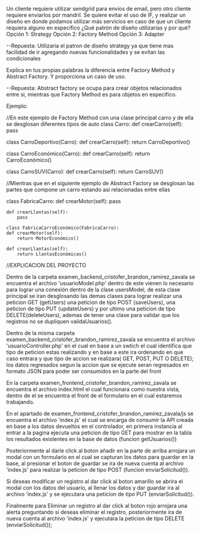Un cliente requiere utilizar sendgrid para envíos de email, pero otro cliente
requiere enviarlos por mandril. Se quiere evitar el uso de IF, y realizar un diseño en donde
podamos utilizar más servicios en caso de que un cliente requiera alguno en específico ¿Qué
patrón de diseño utilizarías y por qué?
Opción 1: Strategy
Opción 2: Factory Method
Opción 3: Adapter


--Repuesta: Utilizaria el patron de diseño strategy ya que tiene mas facilidad de ir agregando nuevas funcionalidades y se evitan las condicionales


Explica en tus propias palabras la diferencia entre Factory Method y Abstract
Factory. Y proporciona un caso de uso.

--Repuesta: Abstract factory se ocupa para crear objetos relacionados entre si, mientras que Factory Method
es para objetos en especifico.

Ejemplo:

//En este ejemplo de Factory Method con una clase principal carro y de ella se desglosan diferentes tipos de auto
class Carro:
    def crearCarro(self):
        pass

class CarroDeportivo(Carro):
    def crearCarro(self):
        return CarroDeportivo()

class CarroEconómico(Carro):
    def crearCarro(self):
        return CarroEconómico()

class CarroSUV(Carro):
    def crearCarro(self):
        return CarroSUV()


//Mientras que en el siguiente ejemplo de Abstract Factory se desglosan las partes que compone un carro estando asi relacionadas entre ellas

class FabricaCarro:
    def crearMotor(self):
        pass
    
    def crearLlantas(self):
        pass
    
    class FabricaCarroEconómico(FabricaCarro):
    def crearMotor(self):
        return MotorEconómico()

    def crearLlantas(self):
        return LlantasEconómicas()



//EXPLICACION DEL PROYECTO

Dentro de la carpeta examen_backend_cristofer_brandon_ramirez_zavala se encuentra el archivo 'usuarioModel.php' dentro de este vienen lo necesario para lograr una conexión dentro de la clase usersModel, de esta clase principal se iran desglosando las demas clases para lograr realizar una peticion GET (getUsers) una peticion de tipo POST (saveUsers), una peticion de tipo PUT (updateUsers) y por ultimo una peticion de tipo DELETE(deleteUsers), ademas de tener una clase para validar que los registros no se dupliquen validaUsuarios().

Dentro de la misma carpeta examen_backend_cristofer_brandon_ramirez_zavala se encuentra el archivo 'usuarioController.php' en el cual en base a un swtich el cual identifica que tipo de peticion estas realizando y en base a este ira ordenando en que caso entrara y que tipo de accion se realizara( GET, POST, PUT O DELETE); los datos regresados segun la accion que se ejecute seran regresados en formato JSON para poder ser consumidos en la parte del front

En la carpeta examen_frontend_cristofer_brandon_ramirez_zavala se encuentra el archivo index.html el cual funcionara como nuestra vista, dentro de el se encuentra el front de el formulario en el cual estaremos trabajando.

En el apartado de examen_frontend_cristofer_brandon_ramirez_zavala/js se encuentra el archivo 'index.js' el cual se encarga de consumir la API creada en base a los datos devueltos en el controlador, en primera instancia al entrar a la pagina ejecuta una peticion de tipo GET para mostrar en la tabla los resultados existentes en la base de datos 
(funcion getUsuarios()) 

Posteriormente al darle click al boton añadir en la parte de arriba arrojara un modal con un formulario en el cual se capturan los datos para guardar en la base, al presionar el boton de guardar se ira de nueva cuenta al archivo 'index.js' para realizar la peticion de tipo POST (funcion enviarSolicitud()).

Si deseas modificar un registro al dar click al boton amarillo se abrira el modal con los datos del usuario, al llenar los datos y dar guardar ira al archivo 'index.js' y se ejecutara una peticion de tipo PUT (enviarSolicitud()).

Finalmente para Eliminar un registro al dar click al boton rojo arrojara una alerta preguntando si deseas eliminar el registro, posteriormente ira de nueva cuenta al archivo 'index.js' y ejecutara la peticion de tipo DELETE 
(enviarSolicitud());



